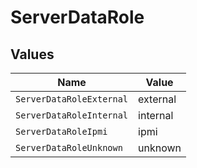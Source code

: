 # ServerDataRole


## Values

| Name                     | Value                    |
| ------------------------ | ------------------------ |
| `ServerDataRoleExternal` | external                 |
| `ServerDataRoleInternal` | internal                 |
| `ServerDataRoleIpmi`     | ipmi                     |
| `ServerDataRoleUnknown`  | unknown                  |